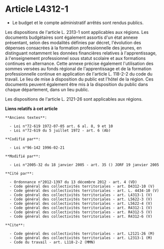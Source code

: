 # Article L4312-1

- Le budget et le compte administratif arrêtés sont rendus publics.

Les dispositions de l'article L. 2313-1 sont applicables aux régions. Les documents budgétaires sont également assortis d'un
état annexe présentant, selon des modalités définies par décret, l'évolution des dépenses consacrées à la formation
professionnelle des jeunes, en distinguant notamment les données financières relatives à l'apprentissage, à l'enseignement
professionnel sous statut scolaire et aux formations continues en alternance. Cette annexe précise également l'utilisation
des sommes versées au fonds régional de l'apprentissage et de la formation professionnelle continue en application de
l'article L. 118-2-2 du code du travail. Le lieu de mise à disposition du public est l'hôtel de la région. Ces documents
peuvent également être mis à la disposition du public dans chaque département, dans un lieu public.

Les dispositions de l'article L. 2121-26 sont applicables aux régions.

**Liens relatifs à cet article**

	**Anciens textes**:

	  - Loi n°72-619 1972-07-05 art. 6 al. 8, 9 et 10
	  - Loi n°72-619 du 5 juillet 1972 - art. 6 (Ab)

	**Codifié par**:

	  - Loi n°96-142 1996-02-21

	**Modifié par**:

	  - Loi n°2005-32 du 18 janvier 2005 - art. 35 () JORF 19 janvier 2005

	**Cité par**:

	  - Ordonnance n°2012-1397 du 13 décembre 2012 - art. 4 (VD)
	  - Code général des collectivités territoriales - art. D4312-10 (V)
	  - Code général des collectivités territoriales - art. L. 4434-10 (V)
	  - Code général des collectivités territoriales - art. L4313-1 (V)
	  - Code général des collectivités territoriales - art. L5622-3 (V)
	  - Code général des collectivités territoriales - art. L5622-4 (V)
	  - Code général des collectivités territoriales - art. R4312-1 (V)
	  - Code général des collectivités territoriales - art. R4312-5 (V)
	  - Code général des collectivités territoriales - art. R4312-6 (V)

	**Cite**:

	  - Code général des collectivités territoriales - art. L2121-26 (M)
	  - Code général des collectivités territoriales - art. L2313-1 (M)
	  - Code du travail - art. L118-2-2 (MMN)
